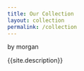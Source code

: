 ```yaml
---
title: Our Collection
layout: collection
permalink: /collection
---
```


by morgan

{{site.description}}